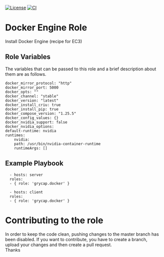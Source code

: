 [![License](https://img.shields.io/badge/license-Apache%202-blue.svg)](https://www.apache.org/licenses/LICENSE-2.0)
[![CI](https://github.com/grycap/ansible-role-docker/workflows/CI/badge.svg)](https://github.com/grycap/ansible-role-docker/actions?query=workflow%3ACI)

Docker Engine Role
===================

Install Docker Engine (recipe for EC3)

Role Variables
--------------

The variables that can be passed to this role and a brief description about them are as follows.

	docker_mirror_protocol: "http"
	docker_mirror_port: 5000
	docker_opts: ""
	docker_channel: "stable"
	docker_version: "latest"
	docker_install_criu: true
	docker_install_pip: true
	docker_compose_version: "1.25.5"
	docker_config_values: {}
	docker_nvidia_support: false
	docker_nvidia_options:
	default-runtime: nvidia
	runtimes:
		nvidia:
		path: /usr/bin/nvidia-container-runtime
		runtimeArgs: []

Example Playbook
----------------
```
  - hosts: server
  roles:
  - { role: 'grycap.docker' }
```
```
  - hosts: client
  roles:
  - { role: 'grycap.docker' }
```

Contributing to the role
========================
In order to keep the code clean, pushing changes to the master branch has been disabled. If you want to contribute, you have to create a branch, upload your changes and then create a pull request.  
Thanks
